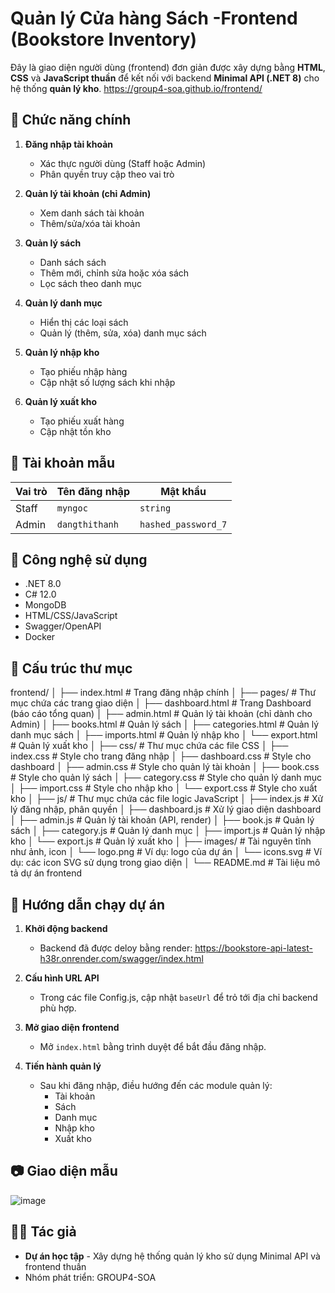 # Quản lý Cửa hàng Sách -Frontend (Bookstore Inventory)

Đây là giao diện người dùng (frontend) đơn giản được xây dựng bằng **HTML**, **CSS** và **JavaScript thuần** để kết nối với backend  **Minimal API (.NET 8)** cho hệ thống **quản lý kho**.
https://group4-soa.github.io/frontend/

## 🌟 Chức năng chính

1. **Đăng nhập tài khoản**
   - Xác thực người dùng (Staff hoặc Admin)
   - Phân quyền truy cập theo vai trò

2. **Quản lý tài khoản (chỉ Admin)**
   - Xem danh sách tài khoản
   - Thêm/sửa/xóa tài khoản 

3. **Quản lý sách**
   - Danh sách sách
   - Thêm mới, chỉnh sửa hoặc xóa sách
   - Lọc sách theo danh mục

4. **Quản lý danh mục**
   - Hiển thị các loại sách 
   - Quản lý (thêm, sửa, xóa) danh mục sách

5. **Quản lý nhập kho**
   - Tạo phiếu nhập hàng
   - Cập nhật số lượng sách khi nhập

6. **Quản lý xuất kho**
   - Tạo phiếu xuất hàng
   - Cập nhật tồn kho

## 🔐 Tài khoản mẫu

| Vai trò  | Tên đăng nhập | Mật khẩu           |
|----------|---------------|--------------------|
| Staff    | `myngoc`      | `string`           |
| Admin    | `dangthithanh`| `hashed_password_7`|


## 🧰 Công nghệ sử dụng

- .NET 8.0
- C# 12.0
- MongoDB
- HTML/CSS/JavaScript
- Swagger/OpenAPI
- Docker

## 📁 Cấu trúc thư mục
frontend/
│
├── index.html                    # Trang đăng nhập chính
│
├── pages/                         # Thư mục chứa các trang giao diện
│   ├── dashboard.html             # Trang Dashboard (báo cáo tổng quan)
│   ├── admin.html                 # Quản lý tài khoản (chỉ dành cho Admin)
│   ├── books.html                 # Quản lý sách
│   ├── categories.html            # Quản lý danh mục sách
│   ├── imports.html               # Quản lý nhập kho
│   └── export.html                # Quản lý xuất kho
│
├── css/                           # Thư mục chứa các file CSS
│   ├── index.css                  # Style cho trang đăng nhập
│   ├── dashboard.css              # Style cho dashboard
│   ├── admin.css                  # Style cho quản lý tài khoản
│   ├── book.css                   # Style cho quản lý sách
│   ├── category.css               # Style cho quản lý danh mục
│   ├── import.css                 # Style cho nhập kho
│   └── export.css                 # Style cho xuất kho
│
├── js/                            # Thư mục chứa các file logic JavaScript
│   ├── index.js                   # Xử lý đăng nhập, phân quyền
│   ├── dashboard.js               # Xử lý giao diện dashboard
│   ├── admin.js                   # Quản lý tài khoản (API, render)
│   ├── book.js                    # Quản lý sách
│   ├── category.js                # Quản lý danh mục
│   ├── import.js                  # Quản lý nhập kho
│   └── export.js                  # Quản lý xuất kho
│
├── images/                        # Tài nguyên tĩnh như ảnh, icon
│   └── logo.png                   # Ví dụ: logo của dự án
│   └── icons.svg                  # Ví dụ: các icon SVG sử dụng trong giao diện
│
└── README.md                      # Tài liệu mô tả dự án frontend
                

## 🚀 Hướng dẫn chạy dự án

1. **Khởi động backend**
   - Backend đã được deloy bằng render: https://bookstore-api-latest-h38r.onrender.com/swagger/index.html

2. **Cấu hình URL API**
   - Trong các file Config.js, cập nhật `baseUrl` để trỏ tới địa chỉ backend phù hợp.

3. **Mở giao diện frontend**
   - Mở `index.html` bằng trình duyệt để bắt đầu đăng nhập.
     
5. **Tiến hành quản lý**
   - Sau khi đăng nhập, điều hướng đến các module quản lý:
     - Tài khoản
     - Sách
     - Danh mục
     - Nhập kho
     - Xuất kho

## 📷 Giao diện mẫu
![image](https://github.com/user-attachments/assets/3e595b55-3691-4cb6-a25b-d893e0e34150)

## 👨‍💻 Tác giả

- **Dự án học tập** - Xây dựng hệ thống quản lý kho sử dụng Minimal API và frontend thuần
- Nhóm phát triển: GROUP4-SOA


